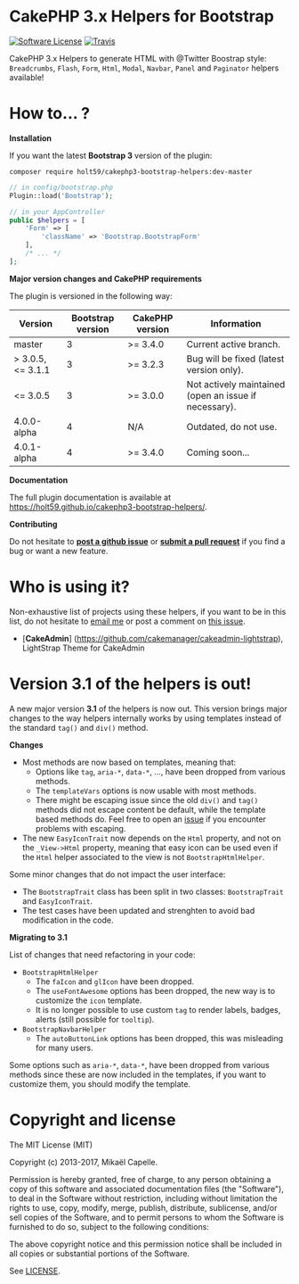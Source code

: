 CakePHP 3.x Helpers for Bootstrap
=================================

[![Software License](https://img.shields.io/badge/license-MIT-brightgreen.svg?style=flat-square)](LICENSE)
[![Travis](https://img.shields.io/travis/Holt59/cakephp3-bootstrap-helpers.svg?style=flat-square)](https://travis-ci.org/Holt59/cakephp3-bootstrap-helpers)

CakePHP 3.x Helpers to generate HTML with @Twitter Boostrap style: `Breadcrumbs`, `Flash`, `Form`, `Html`, `Modal`, `Navbar`, 
`Panel` and `Paginator` helpers available!

How to... ?
===========

**Installation**

If you want the latest **Bootstrap 3** version of the plugin:
```
composer require holt59/cakephp3-bootstrap-helpers:dev-master
```
```php
// in config/bootstrap.php
Plugin::load('Bootstrap');
```

```php
// in your AppController
public $helpers = [
    'Form' => [
        'className' => 'Bootstrap.BootstrapForm'
    ],
    /* ... */
];
```

**Major version changes and CakePHP requirements**

The plugin is versioned in the following way:

| Version | Bootstrap version | CakePHP version | Information |
|---------|-------------------|-----------------|-------------|
| master | 3 | >= 3.4.0 | Current active branch. |
| > 3.0.5, <= 3.1.1 | 3 | >= 3.2.3 | Bug will be fixed (latest version only). | 
| <= 3.0.5 | 3 | >= 3.0.0 | Not actively maintained (open an issue if necessary). |
| 4.0.0-alpha | 4 | N/A | Outdated, do not use. |
| 4.0.1-alpha | 4 | >= 3.4.0 | Coming soon... |

**Documentation**

The full plugin documentation is available at https://holt59.github.io/cakephp3-bootstrap-helpers/.

**Contributing**

Do not hesitate to [**post a github issue**](https://github.com/Holt59/cakephp3-bootstrap-helpers/issues/new) or [**submit a pull request**](https://github.com/Holt59/cakephp3-bootstrap-helpers/pulls) if you find a bug or want a new feature.

Who is using it?
================

Non-exhaustive list of projects using these helpers, if you want to be in this list, do not hesitate to [email me](mailto:capelle.mikael@gmail.com) or post a comment on [this issue](https://github.com/Holt59/cakephp3-bootstrap-helpers/issues/32).

 - [**CakeAdmin**] (https://github.com/cakemanager/cakeadmin-lightstrap), LightStrap Theme for CakeAdmin

Version 3.1 of the helpers is out!
==================================

A new major version **3.1** of the helpers is now out. This version brings major changes to the way helpers internally works by using
templates instead of the standard `tag()` and `div()` method.

**Changes**

- Most methods are now based on templates, meaning that:
    - Options like `tag`, `aria-*`, `data-*`, ..., have been dropped from various methods.
    - The `templateVars` options is now usable with most methods.
    - There might be escaping issue since the old `div()` and `tag()` methods did not escape content be default, while
the template based methods do. Feel free to open an [issue](https://github.com/Holt59/cakephp3-bootstrap-helpers/issues/new) if 
you encounter problems with escaping.
- The new `EasyIconTrait` now depends on the `Html` property, and not on the `_View->Html` property, meaning that easy icon
can be used even if the `Html` helper associated to the view is not `BootstrapHtmlHelper`.

Some minor changes that do not impact the user interface:
- The `BootstrapTrait` class has been split in two classes: `BootstrapTrait` and `EasyIconTrait`. 
- The test cases have been updated and strenghten to avoid bad modification in the code.

**Migrating to 3.1**

List of changes that need refactoring in your code:

- `BootstrapHtmlHelper`
    - The `faIcon` and `glIcon` have been dropped.
    - The `useFontAwesome` options has been dropped, the new way is to customize the `icon` template.
    - It is no longer possible to use custom `tag` to render labels, badges, alerts (still possible for `tooltip`).
- `BootstrapNavbarHelper`
    - The `autoButtonLink` options has been dropped, this was misleading for many users.

Some options such as `aria-*`, `data-*`, have been dropped from various methods since these are now included in the templates,
if you want to customize them, you should modify the template.

Copyright and license
=====================

The MIT License (MIT)

Copyright (c) 2013-2017, Mikaël Capelle.

Permission is hereby granted, free of charge, to any person obtaining a copy
of this software and associated documentation files (the "Software"), to deal
in the Software without restriction, including without limitation the rights
to use, copy, modify, merge, publish, distribute, sublicense, and/or sell
copies of the Software, and to permit persons to whom the Software is
furnished to do so, subject to the following conditions:

The above copyright notice and this permission notice shall be included in all
copies or substantial portions of the Software.

See [LICENSE](LICENSE).
